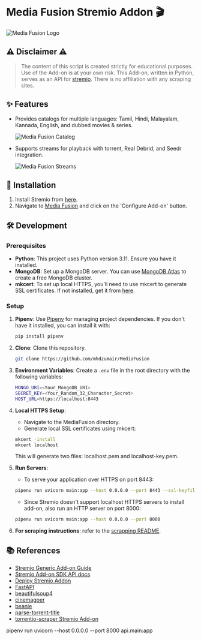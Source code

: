 # Media Fusion Stremio Addon :clapper:

![Media Fusion Logo](resources/images/mediafusion_logo.png?raw=true)

## :warning: Disclaimer :warning:

> The content of this script is created strictly for educational purposes. Use of the Add-on is at your own risk.
> This Add-on, written in Python, serves as an API for [stremio](https://www.stremio.com/).
> There is no affiliation with any scraping sites.

## :sparkles: Features

- Provides catalogs for multiple languages: Tamil, Hindi, Malayalam, Kannada, English, and dubbed movies & series.
  
  ![Media Fusion Catalog](resources/images/ss1.png?raw=true)

- Supports streams for playback with torrent, Real Debrid, and Seedr integration.
  
  ![Media Fusion Streams](resources/images/ss2.png?raw=true)

## :rocket: Installation

1. Install Stremio from [here](https://www.stremio.com/downloads).
2. Navigate to [Media Fusion]() and click on the 'Configure Add-on' button.

## :hammer_and_wrench: Development

### Prerequisites

- **Python**: This project uses Python version 3.11. Ensure you have it installed.
- **MongoDB**: Set up a MongoDB server. You can use [MongoDB Atlas](https://www.mongodb.com/cloud/atlas) to create a free MongoDB cluster.
- **mkcert**: To set up local HTTPS, you'll need to use mkcert to generate SSL certificates. If not installed, get it from [here](https://github.com/FiloSottile/mkcert).

### Setup

1. **Pipenv**: Use [Pipenv](https://pipenv.pypa.io/en/latest/) for managing project dependencies. If you don't have it installed, you can install it with:
   ```bash
   pip install pipenv
   ```
2. **Clone**: Clone this repository.
   ```bash
   git clone https://github.com/mhdzumair/MediaFusion
   ```
3. **Environment Variables**: Create a `.env` file in the root directory with the following variables:
    ```bash
    MONGO_URI=<Your_MongoDB_URI>
    SECRET_KEY=<Your_Random_32_Character_Secret>
    HOST_URL=https://localhost:8443
    ```
4. **Local HTTPS Setup**:

   - Navigate to the MediaFusion directory.
   - Generate local SSL certificates using mkcert:

   ```bash
   mkcert -install
   mkcert localhost
   ```

   This will generate two files: localhost.pem and localhost-key.pem.

5. **Run Servers**:

   - To serve your application over HTTPS on port 8443:

   ```bash
   pipenv run uvicorn main:app --host 0.0.0.0 --port 8443 --ssl-keyfile localhost-key.pem --ssl-certfile localhost.pem
   ```

   - Since Stremio doesn't support localhost HTTPS servers to install add-on, also run an HTTP server on port 8000:

   ```bash
   pipenv run uvicorn main:app --host 0.0.0.0 --port 8000
   ```

6. **For scraping instructions**: refer to the [scrapping README](/scrappers/README.md).

## :books: References

- [Stremio Generic Add-on Guide](https://stremio.github.io/stremio-addon-guide/basics)
- [Stremio Add-on SDK API docs](https://github.com/Stremio/stremio-addon-sdk/tree/master/docs/api)
- [Deploy Stremio Addon](https://github.com/Stremio/stremio-addon-sdk/blob/master/docs/deploying/beamup.md)
- [FastAPI](https://fastapi.tiangolo.com/)
- [beautifulsoup4](https://beautiful-soup-4.readthedocs.io/en/latest/)
- [cinemagoer](https://cinemagoer.readthedocs.io/en/latest/)
- [beanie](https://roman-right.github.io/beanie/)
- [parse-torrent-title](https://github.com/platelminto/parse-torrent-title)
- [torrentio-scraper Stremio Add-on](https://github.com/TheBeastLT/torrentio-scraper)

pipenv run uvicorn --host 0.0.0.0 --port 8000 api.main:app
